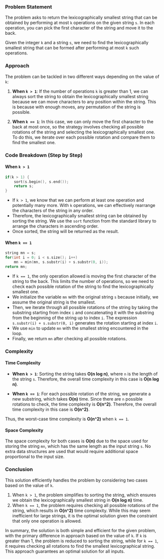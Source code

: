 ### Problem Statement

The problem asks to return the lexicographically smallest string that can be obtained by performing at most `k` operations on the given string `s`. In each operation, you can pick the first character of the string and move it to the back.

Given the integer `k` and a string `s`, we need to find the lexicographically smallest string that can be formed after performing at most `k` such operations.

### Approach

The problem can be tackled in two different ways depending on the value of `k`:
1. **When `k > 1`**: If the number of operations `k` is greater than 1, we can always sort the string to obtain the lexicographically smallest string because we can move characters to any position within the string. This is because with enough moves, any permutation of the string is possible.
   
2. **When `k == 1`**: In this case, we can only move the first character to the back at most once, so the strategy involves checking all possible rotations of the string and selecting the lexicographically smallest one. To do this, we iterate over each possible rotation and compare them to find the smallest one.

### Code Breakdown (Step by Step)

#### **When `k > 1`**

```cpp
if(k > 1) {
    sort(s.begin(), s.end());
    return s;
}
```

- If `k > 1`, we know that we can perform at least one operation and potentially many more. With `k` operations, we can effectively rearrange the characters of the string in any order.
- Therefore, the lexicographically smallest string can be obtained by sorting the string. We use the `sort` function from the standard library to arrange the characters in ascending order.
- Once sorted, the string will be returned as the result.

#### **When `k == 1`**

```cpp
string mn = s;
for(int i = 0; i < s.size(); i++)
    mn = min(mn, s.substr(i) + s.substr(0, i));
return mn;
```

- If `k == 1`, the only operation allowed is moving the first character of the string to the back. This limits the number of operations, so we need to check each possible rotation of the string to find the lexicographically smallest one.
- We initialize the variable `mn` with the original string `s` because initially, we assume the original string is the smallest.
- Then, we iterate through all possible rotations of the string by taking the substring starting from index `i` and concatenating it with the substring from the beginning of the string up to index `i`. The expression `s.substr(i) + s.substr(0, i)` generates the rotation starting at index `i`.
- We use `min` to update `mn` with the smallest string encountered in the loop.
- Finally, we return `mn` after checking all possible rotations.

### Complexity

#### **Time Complexity**

- **When `k > 1`**: Sorting the string takes **O(n log n)**, where `n` is the length of the string `s`. Therefore, the overall time complexity in this case is **O(n log n)**.
  
- **When `k == 1`**: For each possible rotation of the string, we generate a new substring, which takes **O(n)** time. Since there are `n` possible rotations to check, the time complexity is **O(n^2)**. Therefore, the overall time complexity in this case is **O(n^2)**.

Thus, the worst-case time complexity is **O(n^2)** when `k == 1`.

#### **Space Complexity**

The space complexity for both cases is **O(n)** due to the space used for storing the string `mn`, which has the same length as the input string `s`. No extra data structures are used that would require additional space proportional to the input size.

### Conclusion

This solution efficiently handles the problem by considering two cases based on the value of `k`. 

1. When `k > 1`, the problem simplifies to sorting the string, which ensures we obtain the lexicographically smallest string in **O(n log n)** time.
2. When `k == 1`, the problem requires checking all possible rotations of the string, which results in **O(n^2)** time complexity. While this may seem inefficient for large strings, it is the optimal solution given the constraint that only one operation is allowed.

In summary, the solution is both simple and efficient for the given problem, with the primary difference in approach based on the value of `k`. If `k` is greater than 1, the problem is reduced to sorting the string, while for `k == 1`, it requires checking all rotations to find the smallest lexicographical string. This approach guarantees an optimal solution for all inputs.